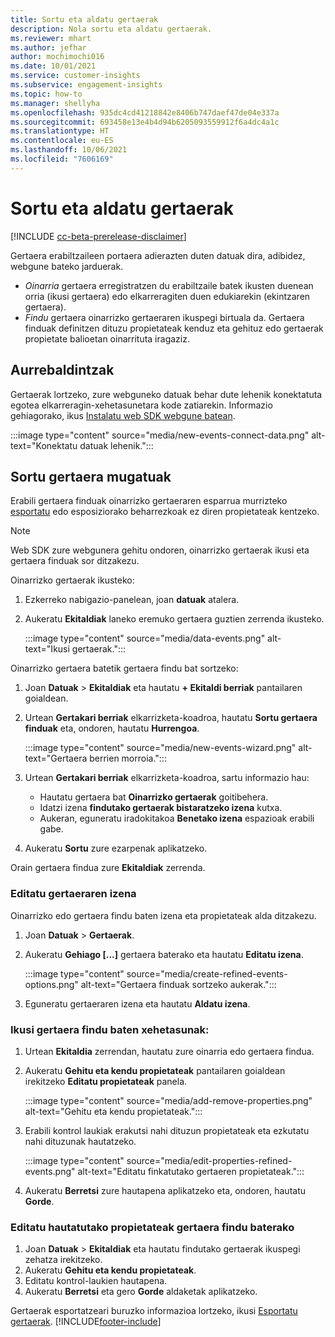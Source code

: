 ```yaml
---
title: Sortu eta aldatu gertaerak
description: Nola sortu eta aldatu gertaerak.
ms.reviewer: mhart
ms.author: jefhar
author: mochimochi016
ms.date: 10/01/2021
ms.service: customer-insights
ms.subservice: engagement-insights
ms.topic: how-to
ms.manager: shellyha
ms.openlocfilehash: 935dc4cd41218842e8406b747daef47de04e337a
ms.sourcegitcommit: 693458e13e4b4d94b6205093559912f6a4dc4a1c
ms.translationtype: HT
ms.contentlocale: eu-ES
ms.lasthandoff: 10/06/2021
ms.locfileid: "7606169"
---
```

# <a name="create-and-modify-events"></a>Sortu eta aldatu gertaerak

[!INCLUDE [cc-beta-prerelease-disclaimer](includes/cc-beta-prerelease-disclaimer.md)]

Gertaera erabiltzaileen portaera adierazten duten datuak dira, adibidez, webgune bateko jarduerak.

- *Oinarria* gertaera erregistratzen du erabiltzaile batek ikusten duenean orria (ikusi gertaera) edo elkarreragiten duen edukiarekin (ekintzaren gertaera).
- *Findu* gertaera oinarrizko gertaeraren ikuspegi birtuala da. Gertaera finduak definitzen dituzu propietateak kenduz eta gehituz edo gertaerak propietate balioetan oinarrituta iragaziz.

## <a name="prerequisites"></a>Aurrebaldintzak

Gertaerak lortzeko, zure webguneko datuak behar dute lehenik konektatuta egotea elkarreragin-xehetasunetara kode zatiarekin. Informazio gehiagorako, ikus [Instalatu web SDK webgune batean](instrument-website.md).

 :::image type="content" source="media/new-events-connect-data.png" alt-text="Konektatu datuak lehenik.":::

## <a name="create-refined-events"></a>Sortu gertaera mugatuak

Erabili gertaera finduak oinarrizko gertaeraren esparrua murrizteko [esportatu](export-events.md) edo esposiziorako beharrezkoak ez diren propietateak kentzeko.

> [!NOTE]
> Web SDK zure webgunera gehitu ondoren, oinarrizko gertaerak ikusi eta gertaera finduak sor ditzakezu. 

Oinarrizko gertaerak ikusteko:

1. Ezkerreko nabigazio-panelean, joan **datuak** atalera.

1. Aukeratu **Ekitaldiak** laneko eremuko gertaera guztien zerrenda ikusteko.

    :::image type="content" source="media/data-events.png" alt-text="Ikusi gertaerak.":::

Oinarrizko gertaera batetik gertaera findu bat sortzeko: 

1. Joan **Datuak** > **Ekitaldiak** eta hautatu **+ Ekitaldi berriak** pantailaren goialdean.

1. Urtean **Gertakari berriak** elkarrizketa-koadroa, hautatu **Sortu gertaera finduak** eta, ondoren, hautatu **Hurrengoa**.
   
     :::image type="content" source="media/new-events-wizard.png" alt-text="Gertaera berrien morroia.":::
     
1. Urtean **Gertakari berriak** elkarrizketa-koadroa, sartu informazio hau:

   - Hautatu gertaera bat **Oinarrizko gertaerak** goitibehera.
   - Idatzi izena **findutako gertaerak bistaratzeko izena** kutxa.
   - Aukeran, eguneratu iradokitakoa **Benetako izena** espazioak erabili gabe.

1. Aukeratu **Sortu** zure ezarpenak aplikatzeko.

Orain gertaera findua zure **Ekitaldiak** zerrenda.

### <a name="edit-event-name"></a>Editatu gertaeraren izena

Oinarrizko edo gertaera findu baten izena eta propietateak alda ditzakezu.

1. Joan **Datuak** > **Gertaerak**. 

1. Aukeratu **Gehiago [...]** gertaera baterako eta hautatu **Editatu izena**.
    
     :::image type="content" source="media/create-refined-events-options.png" alt-text="Gertaera finduak sortzeko aukerak.":::

3. Eguneratu gertaeraren izena eta hautatu **Aldatu izena**.

### <a name="view-the-details-of-a-refined-event"></a>Ikusi gertaera findu baten xehetasunak:

1. Urtean **Ekitaldia** zerrendan, hautatu zure oinarria edo gertaera findua. 

1. Aukeratu **Gehitu eta kendu propietateak** pantailaren goialdean irekitzeko **Editatu propietateak** panela. 

     :::image type="content" source="media/add-remove-properties.png" alt-text="Gehitu eta kendu propietateak.":::

1. Erabili kontrol laukiak erakutsi nahi dituzun propietateak eta ezkutatu nahi dituzunak hautatzeko. 

   :::image type="content" source="media/edit-properties-refined-events.png" alt-text="Editatu finkatutako gertaeren propietateak.":::

1. Aukeratu **Berretsi** zure hautapena aplikatzeko eta, ondoren, hautatu **Gorde**.


### <a name="edit-selected-properties-for-a-refined-event"></a>Editatu hautatutako propietateak gertaera findu baterako

1. Joan **Datuak** > **Ekitaldiak** eta hautatu findutako gertaerak ikuspegi zehatza irekitzeko.
1. Aukeratu **Gehitu eta kendu propietateak**. 
1. Editatu kontrol-laukien hautapena.
1. Aukeratu **Berretsi** eta gero **Gorde** aldaketak aplikatzeko.

Gertaerak esportatzeari buruzko informazioa lortzeko, ikusi [Esportatu gertaerak](export-events.md).
[!INCLUDE[footer-include](../includes/footer-banner.md)]
